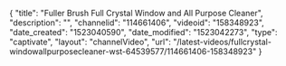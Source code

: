 {
    "title": "Fuller Brush Full Crystal Window and All Purpose Cleaner",
    "description": "",
    "channelid": "114661406",
    "videoid": "158348923",
    "date_created": "1523040590",
    "date_modified": "1523042273",
    "type": "captivate",
    "layout": "channelVideo",
    "url": "\/latest-videos\/fullcrystal-windowallpurposecleaner-wst-64539577\/114661406-158348923"
}